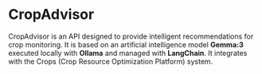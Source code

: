 # CropAdvisor

CropAdvisor is an API designed to provide intelligent recommendations for crop monitoring. It is based on an artificial intelligence model **Gemma:3** executed locally with **Ollama** and managed with **LangChain**. It integrates with the Crops (Crop Resource Optimization Platform) system.
